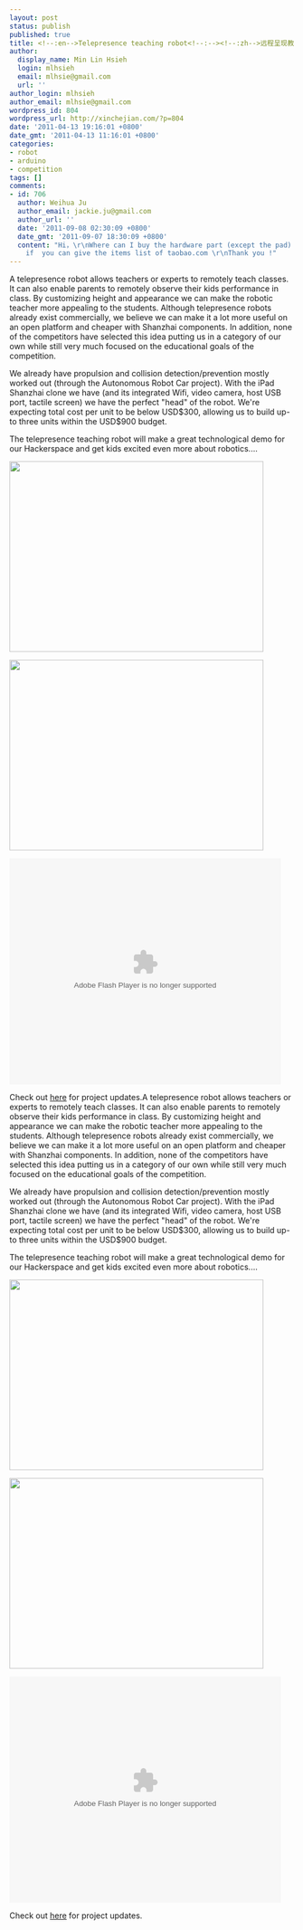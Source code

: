 ```yaml
---
layout: post
status: publish
published: true
title: <!--:en-->Telepresence teaching robot<!--:--><!--:zh-->远程呈现教学机器人<!--:-->
author:
  display_name: Min Lin Hsieh
  login: mlhsieh
  email: mlhsie@gmail.com
  url: ''
author_login: mlhsieh
author_email: mlhsie@gmail.com
wordpress_id: 804
wordpress_url: http://xinchejian.com/?p=804
date: '2011-04-13 19:16:01 +0800'
date_gmt: '2011-04-13 11:16:01 +0800'
categories:
- robot
- arduino
- competition
tags: []
comments:
- id: 706
  author: Weihua Ju
  author_email: jackie.ju@gmail.com
  author_url: ''
  date: '2011-09-08 02:30:09 +0800'
  date_gmt: '2011-09-07 18:30:09 +0800'
  content: "Hi，\r\nWhere can I buy the hardware part (except the pad) ?\r\nAppreciate
    if  you can give the items list of taobao.com \r\nThank you !"
---
```

<p><!--:en-->A telepresence robot allows teachers or experts to remotely teach classes. It can also enable parents to remotely observe their kids performance in class.  By customizing height and appearance we can make the robotic teacher more appealing to the students.  Although telepresence robots already exist commercially, we believe we can make it a lot more useful on an open platform and cheaper with Shanzhai components. In addition, none of the competitors have selected this idea putting us in a category of our own while still very much focused on the educational goals of the competition.</p>
<p>We already have propulsion and collision detection/prevention mostly worked out (through the Autonomous Robot Car project).  With the iPad Shanzhai clone we have (and its integrated Wifi, video camera, host USB port, tactile screen) we have the perfect "head" of the robot.  We're expecting total cost per unit to be below USD$300, allowing us to build up-to three units within the USD$900 budget.</p>
<p>The telepresence teaching robot will make a great technological demo for our Hackerspace and get kids excited even more about robotics....</p>
<p><img alt="" src="http://www.element14.com/community/servlet/JiveServlet/showImage/38-4410-43813/IMG_0054.JPG" title="telepresence robot IMG_0054.JPG" class="alignnone" width="449" height="337" /></p>
<p><img alt="" src="http://www.element14.com/community/servlet/JiveServlet/showImage/38-4410-43811/IMG_0048.JPG" title="telepresence robot IMG_0048.JPG" width="449" height="337" /></p>
<p><embed src="http://player.youku.com/player.php/sid/XMjU4NjcwOTY0/v.swf" quality="high" width="480" height="400" align="middle" allowScriptAccess="sameDomain" type="application/x-shockwave-flash"></embed></p>
<p>Check out <a href="http://xinchejian.com/projects/telepresence-teaching-robot-%e8%bf%9c%e7%a8%8b%e5%91%88%e7%8e%b0%e6%95%99%e5%ad%a6%e6%9c%ba%e5%99%a8%e4%ba%ba/">here</a> for project updates.<!--:--><!--:zh-->A telepresence robot allows teachers or experts to remotely teach classes. It can also enable parents to remotely observe their kids performance in class.  By customizing height and appearance we can make the robotic teacher more appealing to the students.  Although telepresence robots already exist commercially, we believe we can make it a lot more useful on an open platform and cheaper with Shanzhai components. In addition, none of the competitors have selected this idea putting us in a category of our own while still very much focused on the educational goals of the competition.</p>
<p>We already have propulsion and collision detection/prevention mostly worked out (through the Autonomous Robot Car project).  With the iPad Shanzhai clone we have (and its integrated Wifi, video camera, host USB port, tactile screen) we have the perfect "head" of the robot.  We're expecting total cost per unit to be below USD$300, allowing us to build up-to three units within the USD$900 budget.</p>
<p>The telepresence teaching robot will make a great technological demo for our Hackerspace and get kids excited even more about robotics....</p>
<p><img alt="" src="http://www.element14.com/community/servlet/JiveServlet/showImage/38-4410-43813/IMG_0054.JPG" title="telepresence robot IMG_0054.JPG" class="alignnone" width="449" height="337" /></p>
<p><img alt="" src="http://www.element14.com/community/servlet/JiveServlet/showImage/38-4410-43811/IMG_0048.JPG" title="telepresence robot IMG_0048.JPG" width="449" height="337" /></p>
<p><embed src="http://player.youku.com/player.php/sid/XMjU4NjcwOTY0/v.swf" quality="high" width="480" height="400" align="middle" allowScriptAccess="sameDomain" type="application/x-shockwave-flash"></embed></p>
<p>Check out <a href="http://xinchejian.com/projects/telepresence-teaching-robot-%e8%bf%9c%e7%a8%8b%e5%91%88%e7%8e%b0%e6%95%99%e5%ad%a6%e6%9c%ba%e5%99%a8%e4%ba%ba/">here</a> for project updates.<!--:--></p>
